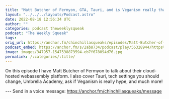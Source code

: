 ```yaml
---
title: "Matt Butcher of Fermyon, GTA, Tauri, and is Veganism really that popular?"
layout: "../../../layouts/Podcast.astro"
date: 2022-08-18 12:56:34 UTC
author: ""
categories: podcast theweeklysqueak
podcast: "The Weekly Squeak"
tags: 
orig_url: https://anchor.fm/chinchillasqueaks/episodes/Matt-Butcher-of-Fermyon--GTA--Tauri--and-is-Veganism-really-that-popular-e1mlh9g
podcast_embed: https://anchor.fm/s/2ab8734/podcast/play/56328944/https%3A%2F%2Fd3ctxlq1ktw2nl.cloudfront.net%2Fstaging%2F2022-7-18%2F220eea24-042d-46e2-521c-f8f76298d00e.mp3
image: images/347957-1547538873594-eb7f678094d76.jpg
permalink: /:categories/:title/
---
```

On this episode I have Matt Butcher of Fermyon to talk about their cloud-hosted webassembly platform. I also cover Tauri, tech settings you should change, Umbrella Academy, ask if Veganism is really hype, and much more!

--- Send in a voice message: https://anchor.fm/chinchillasqueaks/message